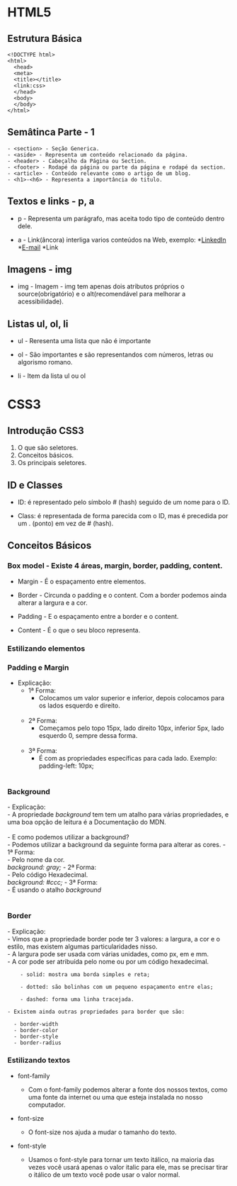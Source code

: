 # HTML5

## Estrutura Básica

    <!DOCTYPE html>
    <html>
      <head>
      <meta>
      <title></title>
      <link:css>
      </head>
      <body>
      </body>
    </html>

## Semâtinca Parte - 1

    - <section> - Seção Generica.
    - <aside> - Representa um conteúdo relacionado da página.
    - <header> - Cabeçalho da Página ou Section.
    - <footer> - Rodapé da página ou parte da página e rodapé da section.
    - <article> - Conteúdo relevante como o artigo de um blog.
    - <h1>-<h6> - Representa a importância do titulo.

## Textos e links - p, a

- p - Representa um parágrafo, mas aceita todo tipo de conteúdo dentro dele.

- a - Link(âncora) interliga varios conteúdos na Web,
  exemplo: \*<a href="https://www.linkedin.com/in/bruno-barbosa-neves-1b15621ab/">LinkedIn</a> \*<a href="mailto:brunobningles@gmail.com">E-mail</a> \*<a target="_blank">Link</a>

## Imagens - img

- img - Imagem - img tem apenas dois atributos próprios o source(obrigatório) e o alt(recomendável para melhorar a acessibilidade).

## Listas ul, ol, li

- ul - Reresenta uma lista que não é importante

- ol - São importantes e são representandos com números, letras ou algorismo romano.

- li - Item da lista ul ou ol

# CSS3

## Introdução CSS3

  <ol>
    <li>
      O que são seletores.
    </li>
    <li>
      Conceitos básicos.
    </li>
    <li>
      Os principais seletores.
    </li>
  </ol>

## ID e Classes

- ID: é representado pelo símbolo # (hash) seguido de um nome para o ID.

- Class: é representada de forma parecida com o ID, mas é precedida por um . (ponto) em vez de # (hash).

## Conceitos Básicos

### Box model - Existe 4 áreas, margin, border, padding, content.

- Margin - É o espaçamento entre elementos.

- Border - Circunda o padding e o content. Com a border podemos ainda alterar a largura e a cor.

- Padding - E o espaçamento entre a border e o content. <br>

- Content - É o que o seu bloco representa. <br>

### Estilizando elementos

<h3>Padding e Margin</h3>

- Explicação:<br>
  - 1ª Forma: <br>
    - Colocamos um valor superior e inferior, depois colocamos para os lados esquerdo e direito.<br><br>
  - 2ª Forma: <br>
    - Começamos pelo topo 15px, lado direito 10px, inferior 5px, lado esquerdo 0, sempre dessa forma.<br><br>
  - 3ª Forma: <br>
    - É com as propriedades específicas para cada lado. Exemplo: padding-left: 10px; <br><br>

<h3>Background</h3>
  - Explicação: <br>
    - A propriedade <i>background</i> tem tem um atalho para várias propriedades, e uma boa opção de leitura é a Documentação do MDN. <br>
    <br>
    - E como podemos utilizar a background? <br>
      - Podemos utilizar a background da seguinte forma para alterar as cores.
        - 1ª Forma: <br>
          - Pelo nome da cor. <br>
          <i>background: gray;</i>
        - 2ª Forma: <br>
          - Pelo código Hexadecimal. <br>
          <i> background: #ccc;</i>
        - 3ª Forma: <br>
          - É usando o atalho <i>background</i><br><br>
<h3>Border</h3>
  - Explicação: <br>
   - Vimos que a propriedade border pode ter 3 valores: a largura, a cor e o estilo, mas existem algumas particularidades nisso. <br>
      - A largura pode ser usada com várias unidades, como px, em e mm. <br>
      - A cor pode ser atribuída pelo nome ou por um código hexadecimal.
      
        - solid: mostra uma borda simples e reta;

        - dotted: são bolinhas com um pequeno espaçamento entre elas;

        - dashed: forma uma linha tracejada.

    - Existem ainda outras propriedades para border que são:

      - border-width
      - border-color
      - border-style
      - border-radius

<h3>Estilizando textos</h3>

- font-family <br>

  - Com o font-family podemos alterar a fonte dos nossos textos, como uma fonte da internet ou uma que esteja instalada no nosso computador. <br>

- font-size <br>

  - O font-size nos ajuda a mudar o tamanho do texto.<br>

- font-style <br>

  - Usamos o font-style para tornar um texto itálico, na maioria das vezes você usará apenas o valor italic para ele, mas se precisar tirar o itálico de um texto você pode usar o valor normal.
